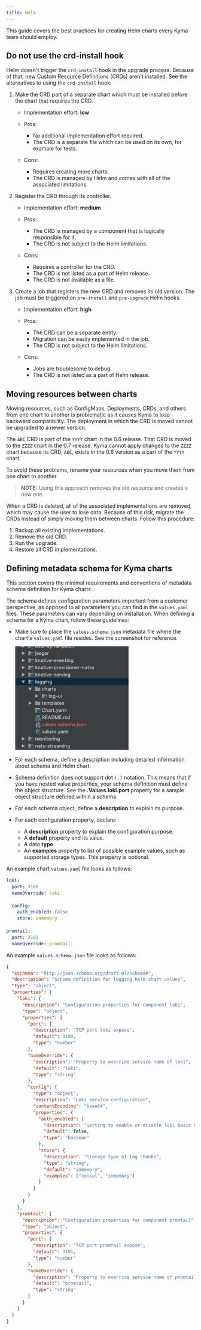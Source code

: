 ```yaml
---
title: Helm
---
```


This guide covers the best practices for creating Helm charts every Kyma team should employ.

## Do not use the crd-install hook

Helm doesn't trigger the `crd-install` hook in the upgrade process. Because of that, new Custom Resource Definitions (CRDs) aren't installed. See the alternatives to using the `crd-install` hook:

1. Make the CRD part of a separate chart which must be installed before the chart that requires the CRD.

   - Implementation effort: **low**
   - Pros:
      - No additional implementation effort required.
      - The CRD is a separate file which can be used on its own, for example for tests.
  
   - Cons:
      - Requires creating more charts.
      - The CRD is managed by Helm and comes with all of the associated limitations.

2. Register the CRD through its controller.

   - Implementation effort: **medium**
   - Pros:
      - The CRD is managed by a component that is logically responsible for it.
      - The CRD is not subject to the Helm limitations.

   - Cons:
      - Requires a controller for the CRD.
      - The CRD is not listed as a part of Helm release.
      - The CRD is not available as a file.

3. Create a job that registers the new CRD and removes its old version. The job must be triggered on `pre-install` and `pre-upgrade` Helm hooks.

   - Implementation effort: **high**
   - Pros:
      - The CRD can be a separate entity.
      - Migration can be easily implemented in the job.
      - The CRD is not subject to the Helm limitations.

   - Cons:
      - Jobs are troublesome to debug.
      - The CRD is not listed as a part of Helm release.

## Moving resources between charts

Moving resources, such as ConfigMaps, Deployments, CRDs, and others from one chart to another is problematic as it causes Kyma to lose backward compatibility. The deployment in which the CRD is moved cannot be upgraded to a newer version.  

The `ABC` CRD is part of the `YYYY` chart in the 0.6 release. That CRD is moved to the `ZZZZ` chart in the 0.7 release. Kyma cannot apply changes to the `ZZZZ` chart because its CRD, `ABC`, exists in the 0.6 version as a part of the `YYYY` chart.  

To avoid these problems, rename your resources when you move them from one chart to another.

>**NOTE:** Using this approach removes the old resource and creates a new one.

When a CRD is deleted, all of the associated implementations are removed, which may cause the user to lose data. Because of this risk, migrate the CRDs instead of simply moving them between charts. Follow this procedure:

1. Backup all existing implementations.
2. Remove the old CRD.
3. Run the upgrade.
4. Restore all CRD implementations.

## Defining metadata schema for Kyma charts

This section covers the minimal requirements and conventions of metadata schema definition for Kyma charts.

The schema defines configuration parameters important from a customer perspective, as opposed to all parameters you can find in the `values.yaml` files. These parameters can vary depending on installation.
When defining a schema for a Kyma chart, follow these guidelines:

- Make sure to place the `values.schema.json` metadata file where the chart's `values.yaml` file resides. See the screenshot for reference.

   ![Example 1](./assets/metadata-schema.png)

- For each schema, define a description including detailed information about schema and Helm chart.

- Schema definition does not support dot `(.)` notation. This means that if you have nested value properties, your schema definition must define the object structure.
See the **.Values.loki.port** property for a sample object structure defined within a schema.

- For each schema object, define a **description**  to explain its purpose.

- For each configuration property, declare:
  - A **description** property to explain the configuration purpose.
  - A **default** property and its value.
  - A data **type**.
  - An **examples** property to list of possible example values, such as supported storage types. This property is optional.

An example chart `values.yaml` file looks as follows:

```yaml
loki:
  port: 3100
  nameOverride: loki
  
  config:
    auth_enabled: false
    store: inmemory

promtail:
  port: 3101
  nameOverride: promtail
```

An example `values.schema.json` file looks as follows:

```json
{
  "$schema": "http://json-schema.org/draft-07/schema#",
  "description": "Schema definition for logging helm chart values",
  "type": "object",
  "properties": {
    "loki": {
      "description": "Configuration properties for component loki",
      "type": "object",
      "properties": {
        "port": {
          "description": "TCP port loki expose",
          "default": 3100,
          "type": "number"
        },
        "nameOverride": {
          "description": "Property to override service name of loki",
          "default": "loki",
          "type": "string"
        },
        "config": {
          "type": "object",
          "description": "Loki service configuration",
          "contentEncoding": "base64",
          "properties": {
            "auth_enabled": {
              "description": "Setting to enable or disable loki basic http authentication",
              "default": false,
              "type": "boolean"
            },
            "store": {
              "description": "Storage type of log chunks",
              "type": "string",
              "default": "inmemory",
              "examples": ["consul", "inmemory"]
            }
          }
        }
      }
    },
    "promtail": {
      "description": "Configuration properties for component promtail",
      "type": "object",
      "properties": {
        "port": {
          "description": "TCP port promtail expose",
          "default": 3101,
          "type": "number"
        },
        "nameOverride": {
          "description": "Property to override service name of promtail",
          "default": "promtail",
          "type": "string"
        }
      }
    }
  }
}
```
